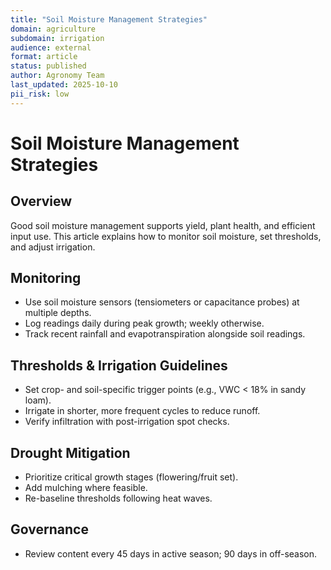 ```yaml
---
title: "Soil Moisture Management Strategies"
domain: agriculture
subdomain: irrigation
audience: external
format: article
status: published
author: Agronomy Team
last_updated: 2025-10-10
pii_risk: low
---
```


# Soil Moisture Management Strategies

## Overview
Good soil moisture management supports yield, plant health, and efficient input use. This article explains how to monitor soil moisture, set thresholds, and adjust irrigation.

## Monitoring
- Use soil moisture sensors (tensiometers or capacitance probes) at multiple depths.
- Log readings daily during peak growth; weekly otherwise.
- Track recent rainfall and evapotranspiration alongside soil readings.

## Thresholds & Irrigation Guidelines
- Set crop- and soil-specific trigger points (e.g., VWC < 18% in sandy loam).
- Irrigate in shorter, more frequent cycles to reduce runoff.
- Verify infiltration with post-irrigation spot checks.

## Drought Mitigation
- Prioritize critical growth stages (flowering/fruit set).
- Add mulching where feasible.
- Re-baseline thresholds following heat waves.

## Governance
- Review content every 45 days in active season; 90 days in off-season.
